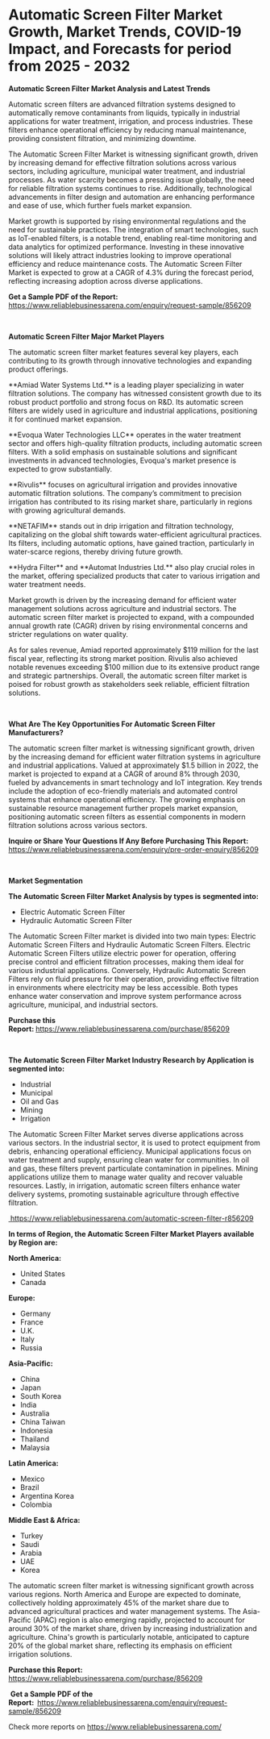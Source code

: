 <p><h1>Automatic Screen Filter Market Growth, Market Trends, COVID-19 Impact, and Forecasts for period from 2025 - 2032</h1></p><p><strong>Automatic Screen Filter Market Analysis and Latest Trends</strong></p>
<p><p>Automatic screen filters are advanced filtration systems designed to automatically remove contaminants from liquids, typically in industrial applications for water treatment, irrigation, and process industries. These filters enhance operational efficiency by reducing manual maintenance, providing consistent filtration, and minimizing downtime. </p><p>The Automatic Screen Filter Market is witnessing significant growth, driven by increasing demand for effective filtration solutions across various sectors, including agriculture, municipal water treatment, and industrial processes. As water scarcity becomes a pressing issue globally, the need for reliable filtration systems continues to rise. Additionally, technological advancements in filter design and automation are enhancing performance and ease of use, which further fuels market expansion.</p><p>Market growth is supported by rising environmental regulations and the need for sustainable practices. The integration of smart technologies, such as IoT-enabled filters, is a notable trend, enabling real-time monitoring and data analytics for optimized performance. Investing in these innovative solutions will likely attract industries looking to improve operational efficiency and reduce maintenance costs. The Automatic Screen Filter Market is expected to grow at a CAGR of 4.3% during the forecast period, reflecting increasing adoption across diverse applications.</p></p>
<p><strong>Get a Sample PDF of the Report:&nbsp;</strong> <a href="https://www.reliablebusinessarena.com/enquiry/request-sample/856209?utm_campaign=1943&utm_medium=2&utm_source=Github&utm_content=ia&utm_term=16022025&utm_id=automatic-screen-filter">https://www.reliablebusinessarena.com/enquiry/request-sample/856209</a></p>
<p>&nbsp;</p>
<p><strong>Automatic Screen Filter Major Market Players</strong></p>
<p><p>The automatic screen filter market features several key players, each contributing to its growth through innovative technologies and expanding product offerings. </p><p>**Amiad Water Systems Ltd.** is a leading player specializing in water filtration solutions. The company has witnessed consistent growth due to its robust product portfolio and strong focus on R&D. Its automatic screen filters are widely used in agriculture and industrial applications, positioning it for continued market expansion.</p><p>**Evoqua Water Technologies LLC** operates in the water treatment sector and offers high-quality filtration products, including automatic screen filters. With a solid emphasis on sustainable solutions and significant investments in advanced technologies, Evoqua's market presence is expected to grow substantially.</p><p>**Rivulis** focuses on agricultural irrigation and provides innovative automatic filtration solutions. The company’s commitment to precision irrigation has contributed to its rising market share, particularly in regions with growing agricultural demands. </p><p>**NETAFIM** stands out in drip irrigation and filtration technology, capitalizing on the global shift towards water-efficient agricultural practices. Its filters, including automatic options, have gained traction, particularly in water-scarce regions, thereby driving future growth.</p><p>**Hydra Filter** and **Automat Industries Ltd.** also play crucial roles in the market, offering specialized products that cater to various irrigation and water treatment needs. </p><p>Market growth is driven by the increasing demand for efficient water management solutions across agriculture and industrial sectors. The automatic screen filter market is projected to expand, with a compounded annual growth rate (CAGR) driven by rising environmental concerns and stricter regulations on water quality.</p><p>As for sales revenue, Amiad reported approximately $119 million for the last fiscal year, reflecting its strong market position. Rivulis also achieved notable revenues exceeding $100 million due to its extensive product range and strategic partnerships. Overall, the automatic screen filter market is poised for robust growth as stakeholders seek reliable, efficient filtration solutions.</p></p>
<p>&nbsp;</p>
<p><strong>What Are The Key Opportunities For Automatic Screen Filter Manufacturers?</strong></p>
<p><p>The automatic screen filter market is witnessing significant growth, driven by the increasing demand for efficient water filtration systems in agriculture and industrial applications. Valued at approximately $1.5 billion in 2022, the market is projected to expand at a CAGR of around 8% through 2030, fueled by advancements in smart technology and IoT integration. Key trends include the adoption of eco-friendly materials and automated control systems that enhance operational efficiency. The growing emphasis on sustainable resource management further propels market expansion, positioning automatic screen filters as essential components in modern filtration solutions across various sectors.</p></p>
<p><strong>Inquire or Share Your Questions If Any Before Purchasing This Report:</strong> <a href="https://www.reliablebusinessarena.com/enquiry/pre-order-enquiry/856209?utm_campaign=1943&utm_medium=2&utm_source=Github&utm_content=ia&utm_term=16022025&utm_id=automatic-screen-filter">https://www.reliablebusinessarena.com/enquiry/pre-order-enquiry/856209</a></p>
<p>&nbsp;</p>
<p><strong>Market Segmentation</strong></p>
<p><strong>The Automatic Screen Filter Market Analysis by types is segmented into:</strong></p>
<p><ul><li>Electric Automatic Screen Filter</li><li>Hydraulic Automatic Screen Filter</li></ul></p>
<p><p>The Automatic Screen Filter market is divided into two main types: Electric Automatic Screen Filters and Hydraulic Automatic Screen Filters. Electric Automatic Screen Filters utilize electric power for operation, offering precise control and efficient filtration processes, making them ideal for various industrial applications. Conversely, Hydraulic Automatic Screen Filters rely on fluid pressure for their operation, providing effective filtration in environments where electricity may be less accessible. Both types enhance water conservation and improve system performance across agriculture, municipal, and industrial sectors.</p></p>
<p><strong>Purchase this Report:&nbsp;</strong><a href="https://www.reliablebusinessarena.com/purchase/856209?utm_campaign=1943&utm_medium=2&utm_source=Github&utm_content=ia&utm_term=16022025&utm_id=automatic-screen-filter">https://www.reliablebusinessarena.com/purchase/856209</a></p>
<p>&nbsp;</p>
<p><strong>The Automatic Screen Filter Market Industry Research by Application is segmented into:</strong></p>
<p><ul><li>Industrial</li><li>Municipal</li><li>Oil and Gas</li><li>Mining</li><li>Irrigation</li></ul></p>
<p><p>The Automatic Screen Filter Market serves diverse applications across various sectors. In the industrial sector, it is used to protect equipment from debris, enhancing operational efficiency. Municipal applications focus on water treatment and supply, ensuring clean water for communities. In oil and gas, these filters prevent particulate contamination in pipelines. Mining applications utilize them to manage water quality and recover valuable resources. Lastly, in irrigation, automatic screen filters enhance water delivery systems, promoting sustainable agriculture through effective filtration.</p></p>
<p><a href="https://www.reliablebusinessarena.com/automatic-screen-filter-r856209?utm_campaign=1943&utm_medium=2&utm_source=Github&utm_content=ia&utm_term=16022025&utm_id=automatic-screen-filter">&nbsp;https://www.reliablebusinessarena.com/automatic-screen-filter-r856209</a></p>
<p><strong>In terms of Region, the Automatic Screen Filter Market Players available by Region are:</strong></p>
<p>
    <p> <strong> North America: </strong>
        <ul>
            <li>United States</li>
            <li>Canada</li>
        </ul>
        </p> 
    <p> <strong> Europe: </strong>
        <ul>
            <li>Germany</li>
            <li>France</li>
            <li>U.K.</li>
            <li>Italy</li>
            <li>Russia</li>
        </ul>
        </p> 
    <p> <strong> Asia-Pacific: </strong>
        <ul>
            <li>China</li>
            <li>Japan</li>
            <li>South Korea</li>
            <li>India</li>
            <li>Australia</li>
            <li>China Taiwan</li>
            <li>Indonesia</li>
            <li>Thailand</li>
            <li>Malaysia</li>
        </ul>
        </p> 
    <p> <strong> Latin America: </strong>
        <ul>
            <li>Mexico</li>
            <li>Brazil</li>
            <li>Argentina Korea</li>
            <li>Colombia</li>
        </ul>
        </p> 
    <p> <strong> Middle East & Africa: </strong>
        <ul>
            <li>Turkey</li>
            <li>Saudi</li>
            <li>Arabia</li>
            <li>UAE</li>
            <li>Korea</li>
        </ul>
    </p>
    </p>
<p><p>The automatic screen filter market is witnessing significant growth across various regions. North America and Europe are expected to dominate, collectively holding approximately 45% of the market share due to advanced agricultural practices and water management systems. The Asia-Pacific (APAC) region is also emerging rapidly, projected to account for around 30% of the market share, driven by increasing industrialization and agriculture. China's growth is particularly notable, anticipated to capture 20% of the global market share, reflecting its emphasis on efficient irrigation solutions.</p></p>
<p><strong>Purchase this Report: </strong><a href="https://www.reliablebusinessarena.com/purchase/856209?utm_campaign=1943&utm_medium=2&utm_source=Github&utm_content=ia&utm_term=16022025&utm_id=automatic-screen-filter">https://www.reliablebusinessarena.com/purchase/856209</a></p>
<p>&nbsp;<strong>Get a Sample PDF of the Report:&nbsp;&nbsp;</strong><a href="https://www.reliablebusinessarena.com/enquiry/request-sample/856209?utm_campaign=1943&utm_medium=2&utm_source=Github&utm_content=ia&utm_term=16022025&utm_id=automatic-screen-filter">https://www.reliablebusinessarena.com/enquiry/request-sample/856209</a></p>
<p><strong></strong></p>
<p>Check more reports on <a href="https://www.reliablebusinessarena.com/?utm_campaign=1943&utm_medium=2&utm_source=Github&utm_content=ia&utm_term=16022025&utm_id=automatic-screen-filter">https://www.reliablebusinessarena.com/</a></p>